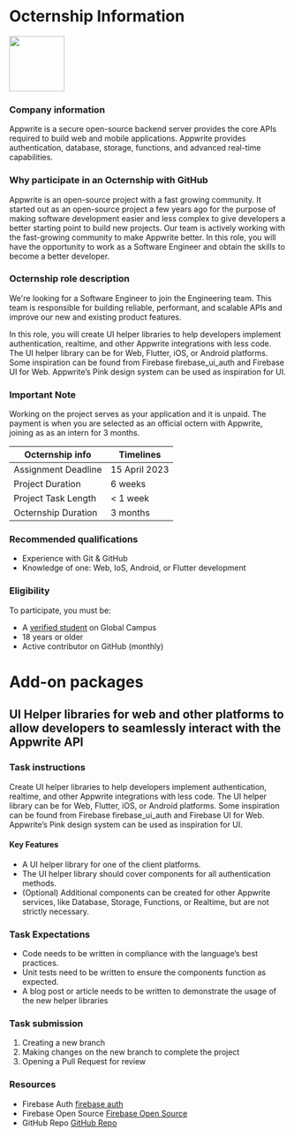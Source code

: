 # Octernship Information
<img src="https://appwrite.io/images-ee/press/logo-1.svg" width="100">

### Company information 
Appwrite is a secure open-source backend server provides the core APIs required to build web and mobile applications. Appwrite provides authentication, database, storage, functions, and advanced real-time capabilities.

### Why participate in an Octernship with GitHub
Appwrite is an open-source project with a fast growing community. It started out as an open-source project a few years ago for the purpose of making software development easier and less complex to give developers a better starting point to build new projects. Our team is actively working with the fast-growing community to make Appwrite better.
In this role, you will have the opportunity to work as a Software Engineer and obtain the skills to become a better developer.


### Octernship role description
We're looking for a Software Engineer to join the Engineering team. This team is responsible for building reliable, performant, and scalable APIs and improve our new and existing product features.

In this role, you will create UI helper libraries to help developers implement authentication, realtime, and other Appwrite integrations with less code. The UI helper library can be for Web, Flutter, iOS, or Android platforms. Some inspiration can be found from Firebase firebase_ui_auth and Firebase UI for Web. Appwrite’s Pink design system can be used as inspiration for UI.

### Important Note
Working on the project serves as your application and it is unpaid. The payment is when you are selected as an official octern with Appwrite, joining as as an intern for 3 months.


| Octernship info      | Timelines             |
| -------------        | --------------        |
| Assignment Deadline  | 15 April 2023         |
| Project Duration     | 6 weeks               |
| Project Task Length  | < 1 week              |
| Octernship Duration  | 3 months              |


### Recommended qualifications
- Experience with Git & GitHub
- Knowledge of one: Web, IoS, Android, or Flutter development

### Eligibility
To participate, you must be:
* A [verified student](https://education.github.com/discount_requests/pack_application) on Global Campus
* 18 years or older
* Active contributor on GitHub (monthly)

# Add-on packages
## UI Helper libraries for web and other platforms to allow developers to seamlessly interact with the Appwrite API

### Task instructions
Create UI helper libraries to help developers implement authentication, realtime, and other Appwrite integrations with less code. The UI helper library can be for Web, Flutter, iOS, or Android platforms. Some inspiration can be found from Firebase firebase_ui_auth and Firebase UI for Web. Appwrite’s Pink design system can be used as inspiration for UI.

#### Key Features
- A UI helper library for one of the client platforms. 
- The UI helper library should cover components for all authentication methods. 
- (Optional) Additional components can be created for other Appwrite services, like Database, Storage, Functions, or Realtime, but are not strictly necessary.


### Task Expectations
- Code needs to be written in compliance with the language’s best practices.
- Unit tests need to be written to ensure the components function as expected.
- A blog post or article needs to be written to demonstrate the usage of the new helper libraries

### Task submission
1. Creating a new branch
2. Making changes on the new branch to complete the project
3. Opening a Pull Request for review

### Resources
- Firebase Auth [firebase auth](https://pub.dev/packages/firebase_ui_auth)
- Firebase Open Source [Firebase Open Source](https://firebaseopensource.com/projects/firebase/firebaseui-web/)
- GitHub Repo [GitHub Repo](https://github.com/appwrite/rfc)
